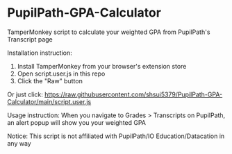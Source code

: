 # PupilPath-GPA-Calculator
TamperMonkey script to calculate your weighted GPA from PupilPath's Transcript page

Installation instruction:
1. Install TamperMonkey from your browser's extension store
2. Open script.user.js in this repo
3. Click the "Raw" button

Or just click: https://raw.githubusercontent.com/shsui5379/PupilPath-GPA-Calculator/main/script.user.js

Usage instruction: 
When you navigate to Grades > Transcripts on PupilPath, an alert popup will show you your weighted GPA

Notice:
This script is not affiliated with PupilPath/IO Education/Datacation in any way
